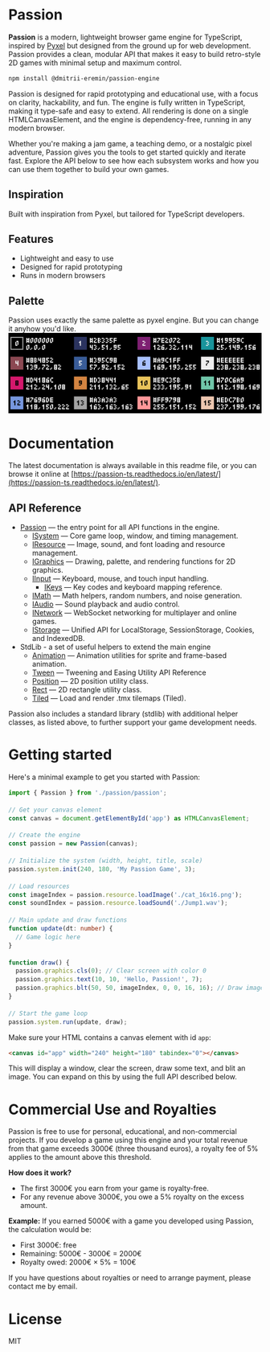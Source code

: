 # Passion
**Passion** is a modern, lightweight browser game engine for TypeScript, inspired by [Pyxel](https://github.com/kitao/pyxel) but designed from the ground up for web development. Passion provides a clean, modular API that makes it easy to build retro-style 2D games with minimal setup and maximum control.

```bash
npm install @dmitrii-eremin/passion-engine
```

Passion is designed for rapid prototyping and educational use, with a focus on clarity, hackability, and fun. The engine is fully written in TypeScript, making it type-safe and easy to extend. All rendering is done on a single HTMLCanvasElement, and the engine is dependency-free, running in any modern browser.

Whether you're making a jam game, a teaching demo, or a nostalgic pixel adventure, Passion gives you the tools to get started quickly and iterate fast. Explore the API below to see how each subsystem works and how you can use them together to build your own games.

## Inspiration
Built with inspiration from Pyxel, but tailored for TypeScript developers.

## Features

- Lightweight and easy to use
- Designed for rapid prototyping
- Runs in modern browsers

## Palette
Passion uses exactly the same palette as pyxel engine. But you can change it anyhow you'd like.
![palette.png](../images/palette.png)

# Documentation
The latest documentation is always available in this readme file, or you can browse it online at [https://passion-ts.readthedocs.io/en/latest/](https://passion-ts.readthedocs.io/en/latest/).

## API Reference

* [Passion](./passion/passion.md) — the entry point for all API functions in the engine.
  * [ISystem](./passion/system.md) — Core game loop, window, and timing management.
  * [IResource](./passion/resource.md) — Image, sound, and font loading and resource management.
  * [IGraphics](./passion/graphics.md) — Drawing, palette, and rendering functions for 2D graphics.
  * [IInput](./passion/input.md) — Keyboard, mouse, and touch input handling.
    * [IKeys](./passion/keys.md) — Key codes and keyboard mapping reference.
  * [IMath](./passion/math.md) — Math helpers, random numbers, and noise generation.
  * [IAudio](./passion/audio.md) — Sound playback and audio control.
  * [INetwork](./passion/network.md) — WebSocket networking for multiplayer and online games.
  * [IStorage](./passion/storage.md) — Unified API for LocalStorage, SessionStorage, Cookies, and IndexedDB.
* StdLib - a set of useful helpers to extend the main engine
  * [Animation](./stdlib/animation.md) — Animation utilities for sprite and frame-based animation.
  * [Tween](./stdlib/tween.md) — Tweening and Easing Utility API Reference
  * [Position](./stdlib/position.md) — 2D position utility class.
  * [Rect](./stdlib/rect.md) — 2D rectangle utility class.
  * [Tiled](./stdlib/tiled.md) — Load and render .tmx tilemaps (Tiled).

Passion also includes a standard library (stdlib) with additional helper classes, as listed above, to further support your game development needs.

# Getting started

Here's a minimal example to get you started with Passion:

```ts
import { Passion } from './passion/passion';

// Get your canvas element
const canvas = document.getElementById('app') as HTMLCanvasElement;

// Create the engine
const passion = new Passion(canvas);

// Initialize the system (width, height, title, scale)
passion.system.init(240, 180, 'My Passion Game', 3);

// Load resources
const imageIndex = passion.resource.loadImage('./cat_16x16.png');
const soundIndex = passion.resource.loadSound('./Jump1.wav');

// Main update and draw functions
function update(dt: number) {
  // Game logic here
}

function draw() {
  passion.graphics.cls(0); // Clear screen with color 0
  passion.graphics.text(10, 10, 'Hello, Passion!', 7);
  passion.graphics.blt(50, 50, imageIndex, 0, 0, 16, 16); // Draw image
}

// Start the game loop
passion.system.run(update, draw);
```

Make sure your HTML contains a canvas element with id `app`:

```html
<canvas id="app" width="240" height="180" tabindex="0"></canvas>
```

This will display a window, clear the screen, draw some text, and blit an image. You can expand on this by using the full API described below.

# Commercial Use and Royalties

Passion is free to use for personal, educational, and non-commercial projects. If you develop a game using this engine and your total revenue from that game exceeds 3000€ (three thousand euros), a royalty fee of 5% applies to the amount above this threshold.

**How does it work?**
- The first 3000€ you earn from your game is royalty-free.
- For any revenue above 3000€, you owe a 5% royalty on the excess amount.

**Example:**
If you earned 5000€ with a game you developed using Passion, the calculation would be:

- First 3000€: free
- Remaining: 5000€ - 3000€ = 2000€
- Royalty owed: 2000€ × 5% = 100€

If you have questions about royalties or need to arrange payment, please contact me by email.

# License
MIT